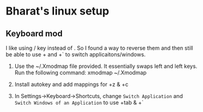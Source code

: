 # Bharat's linux setup

## Keyboard mod

I like using <alt>/<cmd> key instead of <ctrl>. So I found a way to reverse them and then still be able to use <alt>+<tab> and <alt>+` to switch applicaitons/windows.

1. Use the ~/.Xmodmap file provided. It essentially swaps left <ctrl> and left <alt> keys. Run the following command:
xmodmap ~/.Xmodmap

2. Install autokey and add mappings for <ctrl>+z & <ctrl>+c

3. In Settings->Keyboard->Shortcuts, change `Switch Application` and `Switch Windows of an Application` to use <ctrl>+tab & <ctrl>+`
